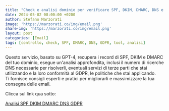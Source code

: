 ```yaml
---
title: "Check e analisi dominio per verificare SPF, DKIM, DMARC, DNS e GDPR"
date: 2024-05-02 08:00:00 +0200
author: Stefano Marzorati
image: 'https://marzorati.co/img/email.png'
share-img: 'https://marzorati.co/img/email.png'
layout: post
categories: [Email]
tags: [controllo, check, SPF, DMARC, DNS, GDPR, tool, analisi]
---
```

Questo servizio, basato su GPT-4, recupera i record di SPF, DKIM e DMARC del tuo dominio, esegue un'analisi approfondita, inclusi il numero di ricerche DNS necessarie per risolverli, eventuali servizi di terze parti che stai utilizzando e la loro conformità al GDPR, le politiche che stai applicando.   
Ti fornisce consigli esperti e pratici per migliorarli e massimizzare la tua consegna delle email.   

Clicca sul link qua sotto:   

<a href="https://serversmtp.com/it/analisi-spf-dkim-dmarc-dns-gdpr/" target="_blank">Analisi SPF DKIM DMARC DNS GDPR</a>